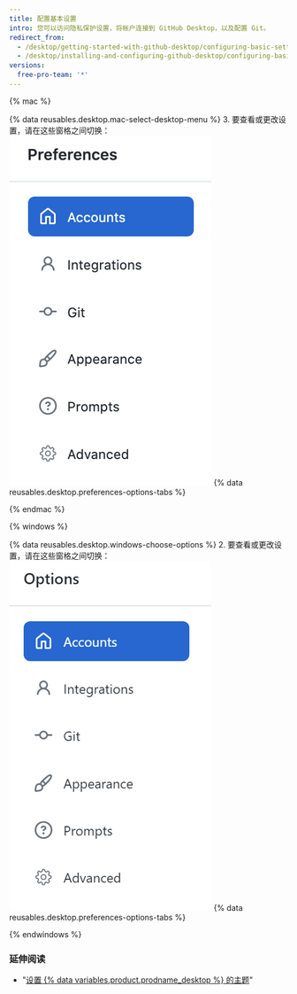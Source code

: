 ```yaml
---
title: 配置基本设置
intro: 您可以访问隐私保护设置，将帐户连接到 GitHub Desktop，以及配置 Git。
redirect_from:
  - /desktop/getting-started-with-github-desktop/configuring-basic-settings
  - /desktop/installing-and-configuring-github-desktop/configuring-basic-settings
versions:
  free-pro-team: '*'
---
```

{% mac %}

{% data reusables.desktop.mac-select-desktop-menu %}
3. 要查看或更改设置，请在这些窗格之间切换： ![首选项菜单导航](/assets/images/help/desktop/mac-select-accounts-pane.png)
{% data reusables.desktop.preferences-options-tabs %}

{% endmac %}

{% windows %}

{% data reusables.desktop.windows-choose-options %}
2. 要查看或更改设置，请在这些窗格之间切换： ![选项菜单导航](/assets/images/help/desktop/windows-select-accounts-pane.png)
{% data reusables.desktop.preferences-options-tabs %}

{% endwindows %}

### 延伸阅读

- "[设置 {% data variables.product.prodname_desktop %} 的主题](/desktop/guides/getting-started-with-github-desktop/setting-a-theme-for-github-desktop)"
